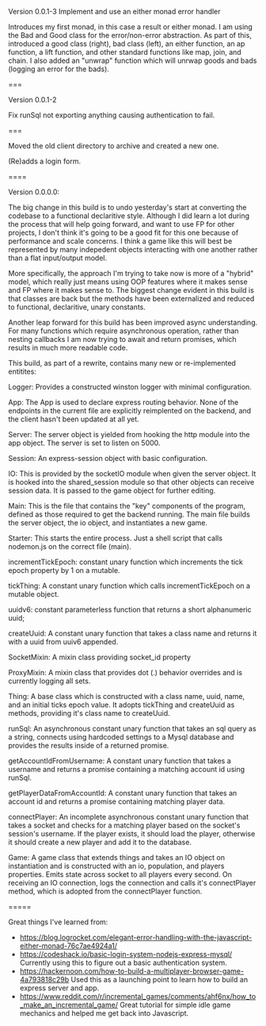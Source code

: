 Version 0.0.1-3
Implement and use an either monad error handler

Introduces my first monad, in this case a result or either monad. I am using the Bad and Good class for the error/non-error abstraction. As part of this, introduced a good class (right), bad class (left), an either function, an ap function, a lift function, and other standard functions like map, join, and chain. I also added an "unwrap" function which will unrwap goods and bads (logging an error for the bads).

===

Version 0.0.1-2

Fix runSql not exporting anything causing authentication to fail.

===

Moved the old client directory to archive and created a new one.

(Re)adds a login form.

====


Version 0.0.0.0:

The big change in this build is to undo yesterday's start at converting the codebase to a functional declaritive style. Although I did learn a lot during the process that will help going forward, and want to use FP for other projects, I don't think it's going to be a good fit for this one because of performance and scale concerns. I think a game like this will best be represented by many indepedent objects interacting with one another rather than a flat input/output model.

More specifically, the approach I'm trying to take now is more of a "hybrid" model, which really just means using OOP features where it makes sense and FP where it makes sense to. The biggest change evident in this build is that classes are back but the methods have been externalized and reduced to functional, declaritive, unary constants.

Another leap forward for this build has been improved async understanding. For many functions which require asynchronous operation, rather than nesting callbacks I am now trying to await and return promises, which results in much more readable code.

This build, as part of a rewrite, contains many new or re-implemented entitites:


Logger: Provides a constructed winston logger with minimal configuration.

App: The App is used to declare express routing behavior. None of the endpoints in the current file are explicitly reimplented on the backend, and the client hasn't been updated at all yet.

Server: The server object is yielded from hooking the http module into the app object. The server is set to listen on 5000.

Session: An express-session object with basic configuration.

IO: This is provided by the socketIO module when given the server object. It is hooked into the shared_session module so that other objects can receive session data. It is passed to the game object for further editing.

Main: This is the file that contains the "key" components of the program, defined as those required to get the backend running. The main file builds the server object, the io object, and instantiates a new game.

Starter: This starts the entire process. Just a shell script that calls nodemon.js on the correct file (main).

incrementTickEpoch: constant unary function which increments the tick epoch property by 1 on a mutable.

tickThing: A constant unary function which calls incrementTickEpoch on a mutable object.

uuidv6: constant parameterless function that returns a short alphanumeric uuid;

createUuid: A constant unary function that takes a class name and returns it with a uuid from uuiv6 appended.

SocketMixin: A mixin class providing socket_id property

ProxyMixin: A mixin class that provides dot (.) behavior overrides and is currently logging all sets.

Thing: A base class which is constructed with a class name, uuid, name, and an initial ticks epoch value. It adopts tickThing and createUuid as methods, providing it's class name to createUuid.

runSql: An asynchronous constant unary function that takes an sql query as a string, connects using hardcoded settings to a Mysql database and provides the results inside of a returned promise.

getAccountIdFromUsername: A constant unary function that takes a username and returns a promise containing a matching account id using runSql.

getPlayerDataFromAccountId: A constant unary function that takes an account id and returns a promise containing matching player data.

connectPlayer: An incomplete asynchronous constant unary function that takes a socket and checks for a matching player based on the socket's session's username. If the player exists, it should load the player, otherwise it should create a new player and add it to the database.

Game: A game class that extends things and takes an IO object on instantiation and is constructed with an io, population, and players properties. Emits state across socket to all players every second. On receiving an IO connection, logs the connection and calls it's connectPlayer method, which is adopted from the connectPlayer function.


=====


Great things I've learned from:
  - https://blog.logrocket.com/elegant-error-handling-with-the-javascript-either-monad-76c7ae4924a1/
  - https://codeshack.io/basic-login-system-nodejs-express-mysql/
    Currently using this to figure out a basic authentication system.
  - https://hackernoon.com/how-to-build-a-multiplayer-browser-game-4a793818c29b
    Used this as a launching point to learn how to build an express server and app.
  - https://www.reddit.com/r/incremental_games/comments/ahf6nx/how_to_make_an_incremental_game/
    Great tutorial for simple idle game mechanics and helped me get back into Javascript.

